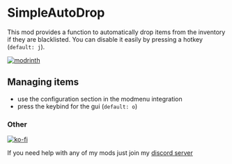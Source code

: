 # SimpleAutoDrop
This mod provides a function to automatically drop items from the
inventory if they are blacklisted. You can disable it easily by pressing a hotkey (`default: j`).

[![modrinth](https://github.com/modrinth/art/blob/main/Branding/Badge/badge-dark.svg)](https://modrinth.com/mod/autodrop)

## Managing items
- use the configuration section in the modmenu integration
- press the keybind for the gui (`default: o`)

### Other
[![ko-fi](https://ko-fi.com/img/githubbutton_sm.svg)](https://ko-fi.com/I3I8F1WX4)

If you need help with any of my mods just join my [discord server](https://nyon.dev/discord)
